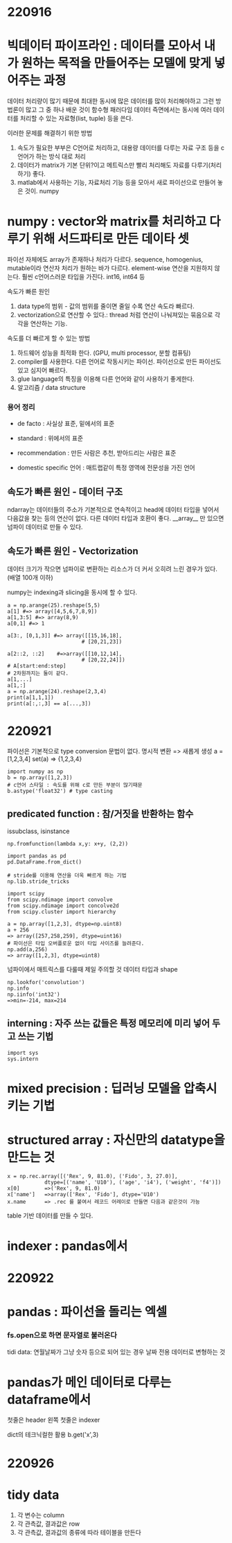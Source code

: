 # 220916
# 빅데이터 파이프라인 : 데이터를 모아서 내가 원하는 목적을 만들어주는 모델에 맞게 넣어주는 과정
데이터 처리량이 많기 때문에 최대한 동시에 많은 데이터를 많이 처리해야하고 그런 방법론이 많고 그 중 하나 배운 것이 함수형 패러다임
데이터 즉면에서는 동시에 여러 데이터를 처리할 수 있는 자료형(list, tuple) 등을 쓴다.

이러한 문제를 해결하기 위한 방법
1. 속도가 필요한 부부은 C언어로 처리하고, 대용량 데이터를 다루는 자료 구조 등을 c언어가 하는 방식 대로 처리
2. 데이터가 matrix가 기본 단위?이고 메트릭스만 빨리 처리해도 자료를 다루기(처리하기) 좋다.
3. matlab에서 사용하는 기능, 자료처리 기능 등을 모아서 새로 파이선으로 만들어 놓은 것이. numpy

# numpy : vector와 matrix를 처리하고 다루기 위해 서드파티로 만든 데이타 셋
파이선 자체에도 array가 존재하나 처리가 다르다. sequence, homogenius, mutable이라 연산자 처리가 원하는 바가 다르다.
element-wise 연산을 지원하지 않는다. 훨씬 c언어스러운 타입을 가진다. int16, int64 등

속도가 빠른 원인
1. data type의 범위 - 값의 범위를 줄이면 줄일 수록 연산 속도라 빠르다.
2. vectorization으로 연산할 수 있다.: thread 처럼 연산이 나눠져있는 묶음으로 각각을 연산하는 기능.

속도를 더 빠르게 할 수 있는 방법
1. 하드웨어 성능을 최적화 한다. (GPU, multi processor, 분할 컴퓨팅)
2. compiler를 사용한다. 다른 언어로 작동시키는 파이선. 파이선으로 만든 파이선도 있고 심지어 빠르다.
3. glue language의 특징을 이용해 다른 언어와 같이 사용하기 좋게한다.
4. 알고리즘 / data structure

### 용어 정리
- de facto : 사실상 표준, 밑에서의 표준
- standard : 위에서의 표준
- recommendation : 만든 사람은 추천, 받아드리는 사람은 표준

- domestic specific 언어 : 매트랩같이 특정 영역에 전문성을 가진 언어

## 속도가 빠른 원인 - 데이터 구조
ndarray는 데이터들의 주소가 기본적으로 연속적이고 head에 데이터 타입을 넣어서 다음값을 찾는 등의 연산이 없다.
다른 데이터 타입과 호환이 좋다. \_\_array__ 만 있으면 넘파이 데이터로 만들 수 있다.

## 속도가 빠른 원인 - Vectorization
데이터 크기가 작으면 넘파이로 변환하는 리소스가 더 커서 오히려 느린 경우가 있다. (배열 100개 이하)

numpy는 indexing과 slicing을 동시에 할 수 있다.
```
a = np.arange(25).reshape(5,5)
a[1] #=> array([4,5,6,7,8,9])
a[1,3:5] #=> array(8,9)
a[0,1] #=> 1

a[3:, [0,1,3]] #=> array([[15,16,18],
                        # [20,21,23])

a[2::2, ::2]    #=>array([[10,12,14],
                        # [20,22,24]])
# A[start:end:step]
# 2차원까지는 둘이 같다.
a[1,...]
a[1,:]
a = np.arange(24).reshape(2,3,4)
print(a[1,1,1])
print(a[:,:,3] == a[...,3])
```

# 220921
파이선은 기본적으로 type conversion 문법이 없다. 
명시적 변환 => 새롭게 생성
a = [1,2,3,4]
set(a)
=> {1,2,3,4}

```
import numpy as np
b = np.array([1,2,3])
# c언어 스타일 : 속도를 위해 c로 만든 부분이 많기때문
b.astype('float32') # type casting
```
## predicated function : 참/거짓을 반환하는 함수
issubclass, isinstance
```
np.fromfunction(lambda x,y: x+y, (2,2))

import pandas as pd
pd.DataFrame.from_dict()

# stride를 이용해 연산을 더욱 빠르게 하는 기법
np.lib.stride_tricks

import scipy
from scipy.ndimage import convolve
from scipy.ndimage import concolve2d
from scipy.cluster import hierarchy

a = np.array([1,2,3], dtype=np.uint8)
a + 256
=> array([257,258,259], dtype=uint16)
# 파이선은 타입 오버플로운 없이 타입 사이즈를 늘려준다.
np.add(a,256)
=> array([1,2,3], dtype=uint8)
```
넘파이에서 매트릭스를 다룰때 제일 주의할 것
데이터 타입과 shape
```
np.lookfor('convolution')
np.info
np.iinfo('int32')
=>min=-214, max=214
```

## interning : 자주 쓰는 값들은 특정 메모리에 미리 넣어 두고 쓰는 기법
```
import sys
sys.intern
```

# mixed precision : 딥러닝 모델을 압축시키는 기법

# structured array : 자신만의 datatype을 만드는 것
```
x = np.rec.array([('Rex', 9, 81.0), ('Fido', 3, 27.0)],
            dtype=[('name', 'U10'), ('age', 'i4'), ('weight', 'f4')])
x[0]        =>('Rex', 9, 81.0)
x['name']   =>array(['Rex', 'Fido'], dtype='U10')
x.name      => .rec 를 붙여서 레코드 어레이로 만들면 다음과 같은것이 가능
```
table 기반 데이터를 만들 수 있다.

# indexer : pandas에서 

# 220922
# pandas : 파이선을 돌리는 엑셀

### fs.open으로 하면 문자열로 불러온다

tidi data: 연월날짜가 그냥 숫자 등으로 되어 있는 경우 날짜 전용 데이터로 변형하는 것

# pandas가 메인 데이터로 다루는 dataframe에서
첫줄은 header
왼쪽 첫줄은 indexer

dict의 테크닉컬한 활용
b.get('x',3)

# 220926
# tidy data
1. 각 변수는 column
2. 각 관측값, 결과값은 row
3. 각 관측값, 결과값의 종류에 따라 테이블을 만든다